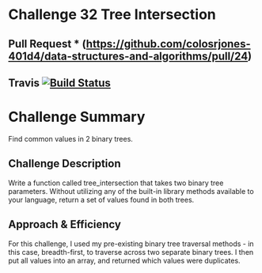 # Challenge 32 Tree Intersection

## Pull Request * (https://github.com/colosrjones-401d4/data-structures-and-algorithms/pull/24)

## Travis [![Build Status](https://travis-ci.org/colosrjones-401d4/data-structures-and-algorithms.svg?branch=master)](https://travis-ci.org/colosrjones-401d4/data-structures-and-algorithms)

# Challenge Summary
Find common values in 2 binary trees.

## Challenge Description
Write a function called tree_intersection that takes two binary tree parameters.
Without utilizing any of the built-in library methods available to your language, return a set of values found in both trees.

## Approach & Efficiency
For this challenge, I used my pre-existing binary tree traversal methods - in this case, breadth-first, to traverse across two separate binary trees. I then put all values into an array, and returned which values were duplicates.

